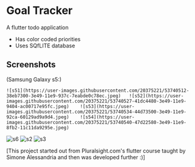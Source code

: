 # Goal Tracker

A flutter todo application

- Has color coded priorities
- Uses SQfLITE database

## Screenshots
(Samsung Galaxy s5:)

    ![s51](https://user-images.githubusercontent.com/20375221/53740512-38eb7300-3e49-11e9-937c-7eabde0c78ec.jpeg)   ![s52](https://user-images.githubusercontent.com/20375221/53740527-41dc4480-3e49-11e9-9404-ac00717e95fc.jpeg)    ![s53](https://user-images.githubusercontent.com/20375221/53740534-44d73500-3e49-11e9-92ca-60129ad9a9d4.jpeg)    ![s54](https://user-images.githubusercontent.com/20375221/53740540-47d22580-3e49-11e9-8fb2-11c11da9295e.jpeg)

![s6](https://user-images.githubusercontent.com/20375221/53680240-6c819e00-3c8d-11e9-827e-9916b9fced85.png)
   ![s2](https://user-images.githubusercontent.com/20375221/53680117-478c2b80-3c8b-11e9-8e40-0ac74199525b.png)   ![s3](https://user-images.githubusercontent.com/20375221/53680118-4a871c00-3c8b-11e9-9f31-16df3ac45272.png)
   
 
 
[This project started out from Pluralsight.com's flutter course taught by Simone Alessandria and then was developed further :)]




